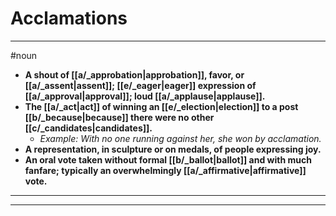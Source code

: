 # Acclamations
---
#noun
- **A shout of [[a/_approbation|approbation]], favor, or [[a/_assent|assent]]; [[e/_eager|eager]] expression of [[a/_approval|approval]]; loud [[a/_applause|applause]].**
- **The [[a/_act|act]] of winning an [[e/_election|election]] to a post [[b/_because|because]] there were no other [[c/_candidates|candidates]].**
	- _Example: With no one running against her, she won by acclamation._
- **A representation, in sculpture or on medals, of people expressing joy.**
- **An oral vote taken without formal [[b/_ballot|ballot]] and with much fanfare; typically an overwhelmingly [[a/_affirmative|affirmative]] vote.**
---
---
